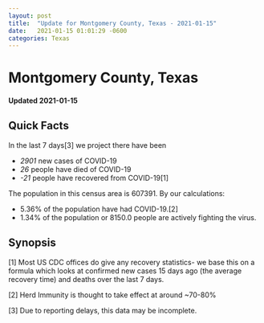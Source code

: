 ```yaml
---
layout: post
title:  "Update for Montgomery County, Texas - 2021-01-15"
date:   2021-01-15 01:01:29 -0600
categories: Texas
---
```


# Montgomery County, Texas
#### Updated 2021-01-15

## Quick Facts

In the last 7 days[3] we project there have been
- *2901* new cases of COVID-19
- *26* people have died of COVID-19
- *-21* people have recovered from COVID-19[1]

The population in this census area is 607391. By our calculations:
- 5.36% of the population have had COVID-19.[2]
- 1.34% of the population or 8150.0 people are actively fighting the virus.

## Synopsis




[1] Most US CDC offices do give any recovery statistics- we base this on a formula which looks at confirmed new cases
15 days ago (the average recovery time) and deaths over the last 7 days.

[2] Herd Immunity is thought to take effect at around ~70-80%

[3] Due to reporting delays, this data may be incomplete.
 
    